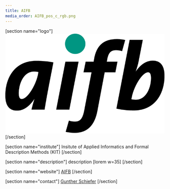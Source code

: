```yaml
---
title: AIFB
media_order: AIFB_pos_c_rgb.png
---
```


[section name="logo"]
[![](AIFB_pos_c_rgb.png)](https://www.aifb.kit.edu/web/Hauptseite/en)
[/section]

[section name="institute"]
Insitute of Applied Informatics and Formal Description Methods (KIT)
[/section]
 
[section name="description"]
description [lorem w=35] 
[/section] 

[section name="website"]
[AIFB](https://www.aifb.kit.edu/web/Hauptseite/en)
[/section]

[section name="contact"]
[Gunther Schiefer](https://www.aifb.kit.edu/web/Gunther_Schiefer/en)
[/section] 
